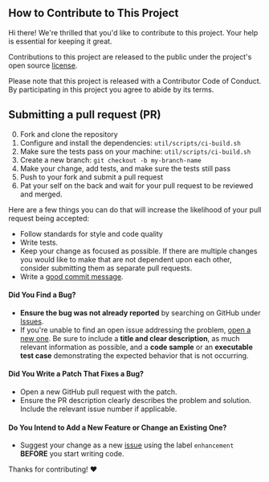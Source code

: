 [issues]: https://github.com/bitofcode/aviation-edge-sdk/issues
[new-issue]: https://github.com/bitofcode/aviation-edge-sdk/issues/new
[license]: https://gist.githubusercontent.com/wassimakachi/5bdf7cb56038c6ee4b97e9aaef265187/raw/1934d195b4fdb3a39234f89caaa3b5399f966731/MIT-License

## How to Contribute to This Project

Hi there! We're thrilled that you'd like to contribute to this project. Your help is essential for keeping it great.

Contributions to this project are released to the public under the project's open source [license](license).

Please note that this project is released with a Contributor Code of Conduct. By participating in this project you agree to abide by its terms.


## Submitting a pull request (PR)

0. Fork and clone the repository
0. Configure and install the dependencies: `util/scripts/ci-build.sh`
0. Make sure the tests pass on your machine: `util/scripts/ci-build.sh`
0. Create a new branch: `git checkout -b my-branch-name`
0. Make your change, add tests, and make sure the tests still pass
0. Push to your fork and submit a pull request
0. Pat your self on the back and wait for your pull request to be reviewed and merged.

Here are a few things you can do that will increase the likelihood of your pull request being accepted:

- Follow standards for style and code quality
- Write tests.
- Keep your change as focused as possible. If there are multiple changes you would like to make that are not dependent upon each other, consider submitting them as separate pull requests.
- Write a [good commit message](http://tbaggery.com/2008/04/19/a-note-about-git-commit-messages.html).


#### **Did You Find a Bug?**

  * **Ensure the bug was not already reported** by searching on GitHub under [Issues](issues).
  * If you're unable to find an open issue addressing the problem, [open a new one](new-issue). Be sure to include a **title and clear description**, as much relevant information as possible, and a **code sample** or an **executable test case** demonstrating the expected behavior that is not occurring.

#### **Did You Write a Patch That Fixes a Bug?**

  * Open a new GitHub pull request with the patch.
  * Ensure the PR description clearly describes the problem and solution. Include the relevant issue number if applicable.

#### **Do You Intend to Add a New Feature or Change an Existing One?**

  * Suggest your change as a new [issue](new-issue) using the label `enhancement` **BEFORE** you start writing code.

Thanks for contributing! :heart:
